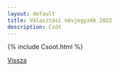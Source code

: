 ```yaml
---
layout: default
title: Választási névjegyzék 2022
description: Csót
---
```


{% include Csoot.html %}

[Vissza](./)